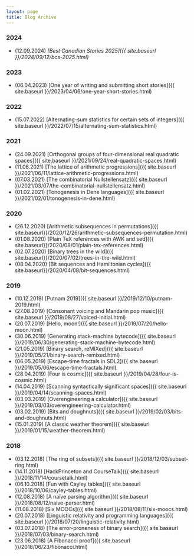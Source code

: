 ```yaml
---
layout: page
title: Blog Archive
---
```


### 2024
- (12.09.2024) _[Best Canadian Stories 2025]({{ site.baseurl }}/2024/09/12/bcs-2025.html)_

### 2023
- (06.04.2023) [One year of writing and submitting short stories]({{ site.baseurl }}/2023/04/06/one-year-short-stories.html)

### 2022
- (15.07.2022) [Alternating-sum statistics for certain sets of integers]({{ site.baseurl }}/2022/07/15/alternating-sum-statistics.html)

### 2021
- (24.09.2021) [Orthogonal groups of four-dimensional real quadratic spaces]({{ site.baseurl }}/2021/09/24/real-quadratic-spaces.html)
- (11.06.2021) [The lattice of arithmetic progressions]({{ site.baseurl }}/2021/06/11/lattice-arithmetic-progressions.html)
- (07.03.2021) [The combinatorial Nullstellensatz]({{ site.baseurl }}/2021/03/07/the-combinatorial-nullstellensatz.html)
- (01.02.2021) [Tonogenesis in Dene languages]({{ site.baseurl }}/2021/02/01/tonogenesis-in-dene.html)

### 2020
- (26.12.2020) [Arithmetic subsequences in permutations]({{ site.baseurl}}/2020/12/26/arithmetic-subsequences-permutation.html)
- (01.08.2020) [Plain TeX references with AWK and sed]({{ site.baseurl}}/2020/08/01/plain-tex-references.html)
- (02.07.2020) [Binary trees in the wild]({{ site.baseurl}}/2020/07/02/trees-in-the-wild.html)
- (08.04.2020) [Bit sequences and Hamiltonian cycles]({{ site.baseurl}}/2020/04/08/bit-sequences.html)

### 2019
- (10.12.2019) [Putnam 2019]({{ site.baseurl }}/2019/12/10/putnam-2019.html)
- (27.08.2019) [Consonant voicing and Mandarin pop music]({{ site.baseurl }}/2019/08/27/voiced-initial.html)
- (20.07.2019) [Hello, moon!]({{ site.baseurl }}/2019/07/20/hello-moon.html)
- (30.06.2019) [Generating stack-machine bytecode]({{ site.baseurl }}/2019/06/30/generating-stack-machine-bytecode.html)
- (21.05.2019) [Binary search, reMIXed]({{ site.baseurl }}/2019/05/21/binary-search-remixed.html)
- (06.05.2019) [Escape-time fractals in SDL2]({{ site.baseurl }}/2019/05/06/escape-time-fractals.html)
- (28.04.2019) [Four is cosmic]({{ site.baseurl }}/2019/04/28/four-is-cosmic.html)
- (14.04.2019) [Scanning syntactically significant spaces]({{ site.baseurl }}/2019/04/14/scanning-spaces.html)
- (03.03.2019) [Overengineering a calculator]({{ site.baseurl }}/2019/03/03/overengineering-calculator.html)
- (03.02.2019) [Bits and doughnuts]({{ site.baseurl }}/2019/02/03/bits-and-doughnuts.html)
- (15.01.2019) [A classic weather theorem]({{ site.baseurl }}/2019/01/15/weather-theorem.html)

### 2018
- (03.12.2018) [The ring of subsets]({{ site.baseurl }}/2018/12/03/subset-ring.html)
- (14.11.2018) [HackPrinceton and CourseTalk]({{ site.baseurl }}/2018/11/14/coursetalk.html)
- (06.10.2018) [Fun with Cayley tables]({{ site.baseurl }}/2018/10/06/cayley-tables.html)
- (12.08.2018) [A naïve parsing algorithm]({{ site.baseurl }}/2018/08/12/naive-parser.html)
- (11.08.2018) [Six MOOCs]({{ site.baseurl }}/2018/08/11/six-moocs.html)
- (20.07.2018) [Linguistic relativity and programming languages]({{ site.baseurl }}/2018/07/20/linguistic-relativity.html)
- (03.07.2018) [The error-proneness of binary search]({{ site.baseurl }}/2018/07/03/binary-search.html)
- (23.06.2018) [A Fibonacci proof]({{ site.baseurl }}/2018/06/23/fibonacci.html)
